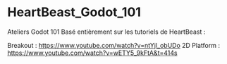 # HeartBeast_Godot_101
Ateliers Godot 101
Basé entièrement sur les tutoriels de HeartBeast : 

Breakout : https://www.youtube.com/watch?v=ntYjl_obUDo
2D Platform : https://www.youtube.com/watch?v=wETY5_9kFtA&t=414s

